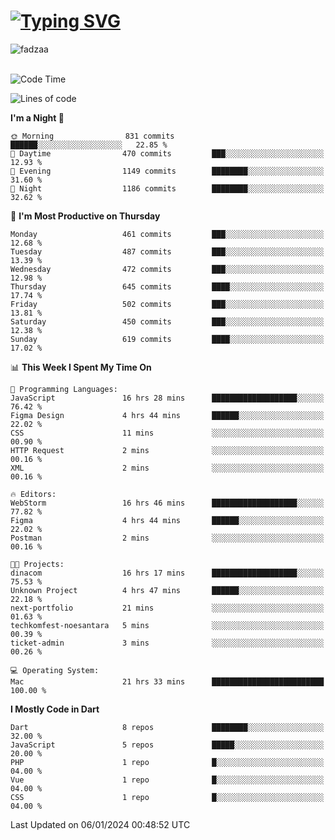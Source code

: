 
<h1 align="left"><a href="https://git.io/typing-svg"><img src="https://readme-typing-svg.demolab.com?font=Fira+Code&pause=1000&color=F7F7F7&random=false&width=600&lines=Hi+%F0%9F%91%8B%2C+I'm+Fattah+Anggit+Al+Dzakwan;Junior+Software+Developer+from+SMK+Raden+Umar+Said" alt="Typing SVG" /></a></h1>


<div align="left" display="flex"> 
  <img src="https://komarev.com/ghpvc/?username=fadzaa&label=Profile%20views&color=0e75b6&style=flat" alt="fadzaa" /> 
</div>

<br/>

<!--START_SECTION:waka-->
![Code Time](http://img.shields.io/badge/Code%20Time-242%20hrs%2029%20mins-blue)

![Lines of code](https://img.shields.io/badge/From%20Hello%20World%20I%27ve%20Written-556.5%20thousand%20lines%20of%20code-blue)

**I'm a Night 🦉** 

```text
🌞 Morning                831 commits         ██████░░░░░░░░░░░░░░░░░░░   22.85 % 
🌆 Daytime                470 commits         ███░░░░░░░░░░░░░░░░░░░░░░   12.93 % 
🌃 Evening                1149 commits        ████████░░░░░░░░░░░░░░░░░   31.60 % 
🌙 Night                  1186 commits        ████████░░░░░░░░░░░░░░░░░   32.62 % 
```
📅 **I'm Most Productive on Thursday** 

```text
Monday                   461 commits         ███░░░░░░░░░░░░░░░░░░░░░░   12.68 % 
Tuesday                  487 commits         ███░░░░░░░░░░░░░░░░░░░░░░   13.39 % 
Wednesday                472 commits         ███░░░░░░░░░░░░░░░░░░░░░░   12.98 % 
Thursday                 645 commits         ████░░░░░░░░░░░░░░░░░░░░░   17.74 % 
Friday                   502 commits         ███░░░░░░░░░░░░░░░░░░░░░░   13.81 % 
Saturday                 450 commits         ███░░░░░░░░░░░░░░░░░░░░░░   12.38 % 
Sunday                   619 commits         ████░░░░░░░░░░░░░░░░░░░░░   17.02 % 
```


📊 **This Week I Spent My Time On** 

```text
💬 Programming Languages: 
JavaScript               16 hrs 28 mins      ███████████████████░░░░░░   76.42 % 
Figma Design             4 hrs 44 mins       ██████░░░░░░░░░░░░░░░░░░░   22.02 % 
CSS                      11 mins             ░░░░░░░░░░░░░░░░░░░░░░░░░   00.90 % 
HTTP Request             2 mins              ░░░░░░░░░░░░░░░░░░░░░░░░░   00.16 % 
XML                      2 mins              ░░░░░░░░░░░░░░░░░░░░░░░░░   00.16 % 

🔥 Editors: 
WebStorm                 16 hrs 46 mins      ███████████████████░░░░░░   77.82 % 
Figma                    4 hrs 44 mins       ██████░░░░░░░░░░░░░░░░░░░   22.02 % 
Postman                  2 mins              ░░░░░░░░░░░░░░░░░░░░░░░░░   00.16 % 

🐱‍💻 Projects: 
dinacom                  16 hrs 17 mins      ███████████████████░░░░░░   75.53 % 
Unknown Project          4 hrs 47 mins       ██████░░░░░░░░░░░░░░░░░░░   22.18 % 
next-portfolio           21 mins             ░░░░░░░░░░░░░░░░░░░░░░░░░   01.63 % 
techkomfest-noesantara   5 mins              ░░░░░░░░░░░░░░░░░░░░░░░░░   00.39 % 
ticket-admin             3 mins              ░░░░░░░░░░░░░░░░░░░░░░░░░   00.26 % 

💻 Operating System: 
Mac                      21 hrs 33 mins      █████████████████████████   100.00 % 
```

**I Mostly Code in Dart** 

```text
Dart                     8 repos             ████████░░░░░░░░░░░░░░░░░   32.00 % 
JavaScript               5 repos             █████░░░░░░░░░░░░░░░░░░░░   20.00 % 
PHP                      1 repo              █░░░░░░░░░░░░░░░░░░░░░░░░   04.00 % 
Vue                      1 repo              █░░░░░░░░░░░░░░░░░░░░░░░░   04.00 % 
CSS                      1 repo              █░░░░░░░░░░░░░░░░░░░░░░░░   04.00 % 
```




 Last Updated on 06/01/2024 00:48:52 UTC
<!--END_SECTION:waka-->
